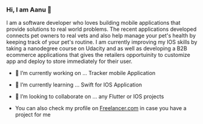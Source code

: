 ### Hi, I am Aanu 👋

I am a software developer who loves building mobile applications that provide solutions to real world problems. The recent applications developed connects pet owners to real vets and also help manage your pet's health by keeping track of your pet's routine. I am currently improving my IOS skills by taking a nanodegree course on Udacity and as well as developing a B2B ecommerce applications that gives the retailers opportuinity to customize app and deploy to store immediately for their user.


- 🔭 I’m currently working on ... Tracker mobile Application
- 🌱 I’m currently learning ... Swift for IOS Application
- 👯 I’m looking to collaborate on ... any Flutter or IOS projects

- You can also check my profile on [Freelancer.com](https://www.freelancer.com/u/olakunleaanu) in case you have a project for me

